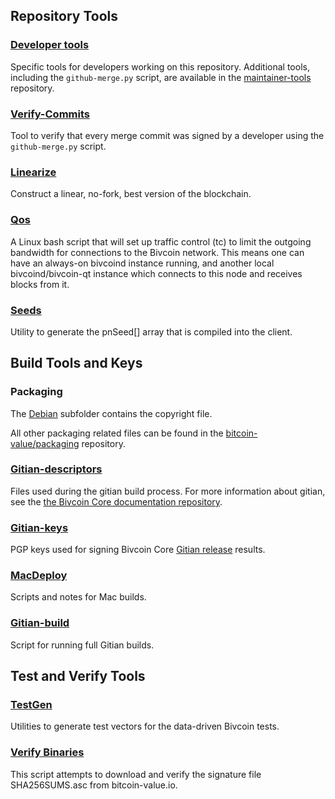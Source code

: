 Repository Tools
---------------------

### [Developer tools](/contrib/devtools) ###
Specific tools for developers working on this repository.
Additional tools, including the `github-merge.py` script, are available in the [maintainer-tools](https://github.com/bitcoin-value/bivcoin-maintainer-tools) repository.

### [Verify-Commits](/contrib/verify-commits) ###
Tool to verify that every merge commit was signed by a developer using the `github-merge.py` script.

### [Linearize](/contrib/linearize) ###
Construct a linear, no-fork, best version of the blockchain.

### [Qos](/contrib/qos) ###

A Linux bash script that will set up traffic control (tc) to limit the outgoing bandwidth for connections to the Bivcoin network. This means one can have an always-on bivcoind instance running, and another local bivcoind/bivcoin-qt instance which connects to this node and receives blocks from it.

### [Seeds](/contrib/seeds) ###
Utility to generate the pnSeed[] array that is compiled into the client.

Build Tools and Keys
---------------------

### Packaging ###
The [Debian](/contrib/debian) subfolder contains the copyright file.

All other packaging related files can be found in the [bitcoin-value/packaging](https://github.com/bitcoin-value/packaging) repository.

### [Gitian-descriptors](/contrib/gitian-descriptors) ###
Files used during the gitian build process. For more information about gitian, see the [the Bivcoin Core documentation repository](https://github.com/bitcoin-value/docs).

### [Gitian-keys](/contrib/gitian-keys)
PGP keys used for signing Bivcoin Core [Gitian release](/doc/release-process.md) results.

### [MacDeploy](/contrib/macdeploy) ###
Scripts and notes for Mac builds.

### [Gitian-build](/contrib/gitian-build.py) ###
Script for running full Gitian builds.

Test and Verify Tools
---------------------

### [TestGen](/contrib/testgen) ###
Utilities to generate test vectors for the data-driven Bivcoin tests.

### [Verify Binaries](/contrib/verifybinaries) ###
This script attempts to download and verify the signature file SHA256SUMS.asc from bitcoin-value.io.

